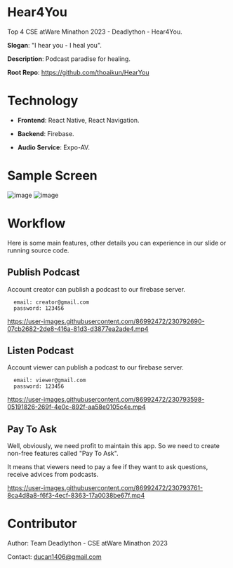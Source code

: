 # Hear4You

Top 4 CSE atWare Minathon 2023 - Deadlython - Hear4You.

**Slogan**: "I hear you - I heal you".

**Description**: Podcast paradise for healing.

**Root Repo**: https://github.com/thoaikun/HearYou

# Technology

* **Frontend**: React Native, React Navigation.

* **Backend**: Firebase.

* **Audio Service**: Expo-AV.

# Sample Screen

![image](https://user-images.githubusercontent.com/86992472/230792904-463e120b-f91e-499f-8077-f1eb49d8de65.png) ![image](https://user-images.githubusercontent.com/86992472/230792919-f72c1a48-9d76-4a3e-86a0-3030456f11f1.png)

# Workflow

Here is some main features, other details you can experience in our slide or running source code.

## Publish Podcast

Account creator can publish a podcast to our firebase server.

```
  email: creator@gmail.com
  password: 123456
```

https://user-images.githubusercontent.com/86992472/230792690-07cb2682-2de8-416a-81d3-d3877ea2ade4.mp4

## Listen Podcast

Account viewer can publish a podcast to our firebase server.

```
  email: viewer@gmail.com
  password: 123456
```


https://user-images.githubusercontent.com/86992472/230793598-05191826-269f-4e0c-892f-aa58e0105c4e.mp4

## Pay To Ask

Well, obviously, we need profit to maintain this app. So we need to create non-free features called "Pay To Ask".

It means that viewers need to pay a fee if they want to ask questions, receive advices from podcasts.

https://user-images.githubusercontent.com/86992472/230793761-8ca4d8a8-f6f3-4ecf-8363-17a0038be67f.mp4

# Contributor

Author: Team Deadlython - CSE atWare Minathon 2023

Contact: ducan1406@gmail.com


